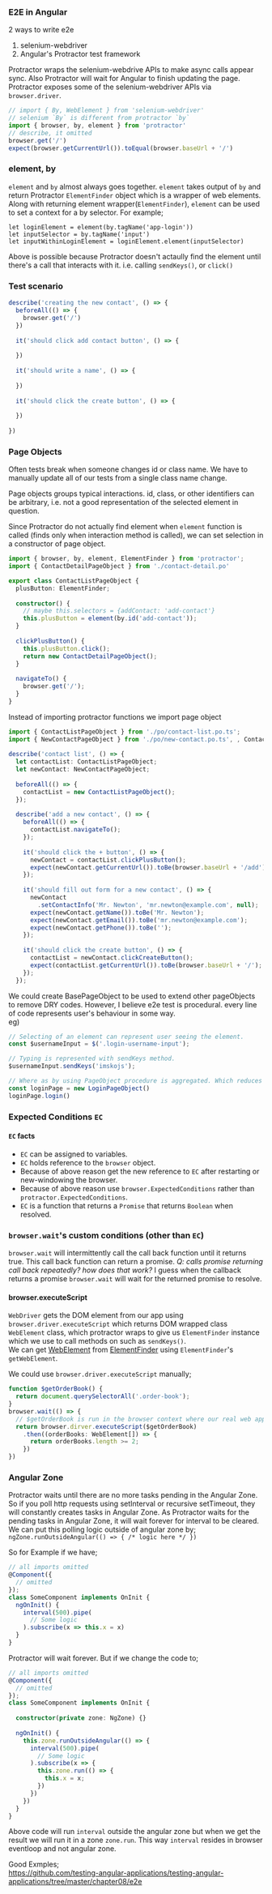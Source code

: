 ### E2E in Angular
2 ways to write e2e
1) selenium-webdriver
2) Angular's Protractor test framework

Protractor wraps the selenium-webdrive APIs to make async calls appear sync.
Also Protractor will wait for Angular to finish updating the page.
Protractor exposes some of the selenium-webdriver APIs via `browser.driver`.


```ts
// import { By, WebElement } from 'selenium-webdriver'
// selenium `By` is different from protractor `by`
import { browser, by, element } from 'protractor'
// describe, it omitted
browser.get('/')
expect(browser.getCurrentUrl()).toEqual(browser.baseUrl + '/')
```

### element, by
`element` and `by` almost always goes together.
`element` takes output of `by` and return Protractor `ElementFinder` object which is a wrapper of web elements.
Along with returning element wrapper(`ElementFinder`), `element` can be used to set a context for a by selector.
For example;
```
let loginElement = element(by.tagName('app-login'))
let inputSelector = by.tagName('input')
let inputWithinLoginElement = loginElement.element(inputSelector)
```
Above is possible because Protractor doesn't actaully find the element until there's a call that interacts with it.
i.e. calling `sendKeys()`, or `click()`

### Test scenario

```ts
describe('creating the new contact', () => {
  beforeAll(() => {
    browser.get('/')
  })
  
  it('should click add contact button', () => {
  
  })
  
  it('should write a name', () => {
  
  })
  
  it('should click the create button', () => {
  
  })
  
})

```

### Page Objects
Often tests break when someone changes id or class name.
We have to manually update all of our tests from a single class name change.

Page objects groups typical interactions.
id, class, or other identifiers can be arbitrary, i.e. not a good representation of the selected element in question.

Since Protractor do not actually find element when `element` function is called (finds only when interaction method is called), we can set selection in a constructor of page object.

```ts
import { browser, by, element, ElementFinder } from 'protractor';
import { ContactDetailPageObject } from './contact-detail.po'

export class ContactListPageObject {
  plusButton: ElementFinder;
 
  constructor() {
    // maybe this.selectors = {addContact: 'add-contact'}
    this.plusButton = element(by.id('add-contact'));
  }
 
  clickPlusButton() {
    this.plusButton.click();
    return new ContactDetailPageObject();
  }
 
  navigateTo() {
    browser.get('/');
  }
}
```

Instead of importing protractor functions we import page object
```ts
import { ContactListPageObject } from './po/contact-list.po.ts';
import { NewContactPageObject } from './po/new-contact.po.ts', , Contact }
 
describe('contact list', () => {
  let contactList: ContactListPageObject;
  let newContact: NewContactPageObject;
 
  beforeAll(() => {
    contactList = new ContactListPageObject();
  });
 
  describe('add a new contact', () => {
    beforeAll(() => {
      contactList.navigateTo();
    });
   
    it('should click the + button', () => {
      newContact = contactList.clickPlusButton();
      expect(newContact.getCurrentUrl()).toBe(browser.baseUrl + '/add');
    });
 
    it('should fill out form for a new contact', () => {
      newContact
        .setContactInfo('Mr. Newton', 'mr.newton@example.com', null);
      expect(newContact.getName()).toBe('Mr. Newton');
      expect(newContact.getEmail()).toBe('mr.newton@example.com');
      expect(newContact.getPhone()).toBe('');
    });
 
    it('should click the create button', () => {
      contactList = newContact.clickCreateButton();
      expect(contactList.getCurrentUrl()).toBe(browser.baseUrl + '/');
    });
  });
```

We could create BasePageObject to be used to extend other pageObjects to remove DRY codes.
However, I believe e2e test is procedural. every line of code represents user's behaviour in some way.  
eg)
```ts
// Selecting of an element can represent user seeing the element.
const $usernameInput = $('.login-username-input');

// Typing is represented with sendKeys method.
$usernameInput.sendKeys('imskojs');

// Where as by using PageObject procedure is aggregated. Which reduces code but at a cost of not aggregating procedures
const loginPage = new LoginPageObject()
loginPage.login()
```

### Expected Conditions `EC`

#### `EC` facts
* `EC` can be assigned to variables.
* `EC` holds reference to the `browser` object.
* Because of above reason get the new reference to `EC` after restarting or new-windowing the browser.
* Because of above reason use `browser.ExpectedConditions` rather than `protractor.ExpectedConditions`.
* `EC` is a function that returns a `Promise` that returns `Boolean` when resolved.



### `browser.wait`'s custom conditions (other than `EC`)
`browser.wait` will intermittently call the call back function until it returns true.
This call back function can return a promise. *Q: calls promise returning call back repeatedly? how does that work?*
I guess when the callback returns a promise `browser.wait` will wait for the returned promise to resolve.  

#### browser.executeScript
`WebDriver` gets the DOM element from our app using `browser.driver.executeScript` which returns DOM wrapped class `WebElement` class, which protractor wraps to give us `ElementFinder` instance which we use to call methods on such as `sendKeys()`.  
We can get [WebElement](https://seleniumhq.github.io/selenium/docs/api/java/org/openqa/selenium/WebElement.html) from 
[ElementFinder](http://www.protractortest.org/#/api?view=ElementFinder) using `ElementFinder`'s `getWebElement`.

We could use `browser.driver.executeScript` manually;
```ts
function $getOrderBook() {
  return document.querySelectorAll('.order-book');
}
browser.wait(() => {
  // $getOrderBook is run in the browser context where our real web app is running.
  return browser.dirver.executeScript($getOrderBook)
    .then((orderBooks: WebElement[]) => {
      return orderBooks.length >= 2;
    })
})
```

### Angular Zone
Protractor waits until there are no more tasks pending in the Angular Zone.
So if you poll http requests using setInterval or recursive setTimeout, they will constantly creates tasks in Angular Zone.
As Protractor waits for the pending tasks in Angular Zone, it will wait forever for interval to be cleared.
We can put this polling logic outside of angular zone by;
`ngZone.runOutsideAngular(() => { /* logic here */ })`

So for Example if we have;
```ts
// all imports omitted
@Component({
  // omitted
});
class SomeComponent implements OnInit {
  ngOnInit() {
    interval(500).pipe(
      // Some logic
    ).subscribe(x => this.x = x)
  }
}
```
Protractor will wait forever.
But if we change the code to;
```ts
// all imports omitted
@Component({
  // omitted
});
class SomeComponent implements OnInit {
  
  constructor(private zone: NgZone) {}
  
  ngOnInit() {
    this.zone.runOutsideAngular(() => {
      interval(500).pipe(
        // Some logic
      ).subscribe(x => {
        this.zone.run(() => {
          this.x = x;
        })
      })
    })    
  }
}
```
Above code will run `interval` outside the angular zone but when we get the result we will run it in a zone `zone.run`.
This way `interval` resides in browser eventloop and not angular zone.


Good Exmples;  
https://github.com/testing-angular-applications/testing-angular-applications/tree/master/chapter08/e2e






























